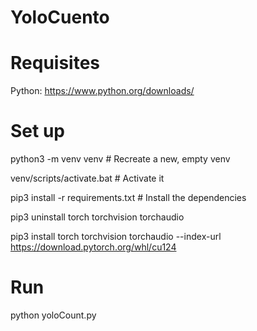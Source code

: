 # YoloCuento

# Requisites
Python: https://www.python.org/downloads/

# Set up

python3 -m venv venv # Recreate a new, empty venv

venv/scripts/activate.bat # Activate it

pip3 install -r requirements.txt # Install the dependencies

pip3 uninstall torch torchvision torchaudio

pip3 install torch torchvision torchaudio --index-url https://download.pytorch.org/whl/cu124



# Run

python yoloCount.py
